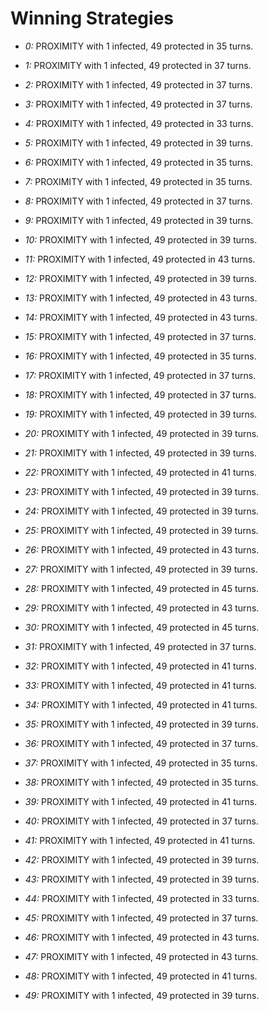 # Winning Strategies

* _0:_ PROXIMITY with 1 infected, 49 protected in 35 turns.


* _1:_ PROXIMITY with 1 infected, 49 protected in 37 turns.


* _2:_ PROXIMITY with 1 infected, 49 protected in 37 turns.


* _3:_ PROXIMITY with 1 infected, 49 protected in 37 turns.


* _4:_ PROXIMITY with 1 infected, 49 protected in 33 turns.


* _5:_ PROXIMITY with 1 infected, 49 protected in 39 turns.


* _6:_ PROXIMITY with 1 infected, 49 protected in 35 turns.


* _7:_ PROXIMITY with 1 infected, 49 protected in 35 turns.


* _8:_ PROXIMITY with 1 infected, 49 protected in 37 turns.


* _9:_ PROXIMITY with 1 infected, 49 protected in 39 turns.


* _10:_ PROXIMITY with 1 infected, 49 protected in 39 turns.


* _11:_ PROXIMITY with 1 infected, 49 protected in 43 turns.


* _12:_ PROXIMITY with 1 infected, 49 protected in 39 turns.


* _13:_ PROXIMITY with 1 infected, 49 protected in 43 turns.


* _14:_ PROXIMITY with 1 infected, 49 protected in 43 turns.


* _15:_ PROXIMITY with 1 infected, 49 protected in 37 turns.


* _16:_ PROXIMITY with 1 infected, 49 protected in 35 turns.


* _17:_ PROXIMITY with 1 infected, 49 protected in 37 turns.


* _18:_ PROXIMITY with 1 infected, 49 protected in 37 turns.


* _19:_ PROXIMITY with 1 infected, 49 protected in 39 turns.


* _20:_ PROXIMITY with 1 infected, 49 protected in 39 turns.


* _21:_ PROXIMITY with 1 infected, 49 protected in 39 turns.


* _22:_ PROXIMITY with 1 infected, 49 protected in 41 turns.


* _23:_ PROXIMITY with 1 infected, 49 protected in 39 turns.


* _24:_ PROXIMITY with 1 infected, 49 protected in 39 turns.


* _25:_ PROXIMITY with 1 infected, 49 protected in 39 turns.


* _26:_ PROXIMITY with 1 infected, 49 protected in 43 turns.


* _27:_ PROXIMITY with 1 infected, 49 protected in 39 turns.


* _28:_ PROXIMITY with 1 infected, 49 protected in 45 turns.


* _29:_ PROXIMITY with 1 infected, 49 protected in 43 turns.


* _30:_ PROXIMITY with 1 infected, 49 protected in 45 turns.


* _31:_ PROXIMITY with 1 infected, 49 protected in 37 turns.


* _32:_ PROXIMITY with 1 infected, 49 protected in 41 turns.


* _33:_ PROXIMITY with 1 infected, 49 protected in 41 turns.


* _34:_ PROXIMITY with 1 infected, 49 protected in 41 turns.


* _35:_ PROXIMITY with 1 infected, 49 protected in 39 turns.


* _36:_ PROXIMITY with 1 infected, 49 protected in 37 turns.


* _37:_ PROXIMITY with 1 infected, 49 protected in 35 turns.


* _38:_ PROXIMITY with 1 infected, 49 protected in 35 turns.


* _39:_ PROXIMITY with 1 infected, 49 protected in 41 turns.


* _40:_ PROXIMITY with 1 infected, 49 protected in 37 turns.


* _41:_ PROXIMITY with 1 infected, 49 protected in 41 turns.


* _42:_ PROXIMITY with 1 infected, 49 protected in 39 turns.


* _43:_ PROXIMITY with 1 infected, 49 protected in 39 turns.


* _44:_ PROXIMITY with 1 infected, 49 protected in 33 turns.


* _45:_ PROXIMITY with 1 infected, 49 protected in 37 turns.


* _46:_ PROXIMITY with 1 infected, 49 protected in 43 turns.


* _47:_ PROXIMITY with 1 infected, 49 protected in 43 turns.


* _48:_ PROXIMITY with 1 infected, 49 protected in 41 turns.


* _49:_ PROXIMITY with 1 infected, 49 protected in 39 turns.



